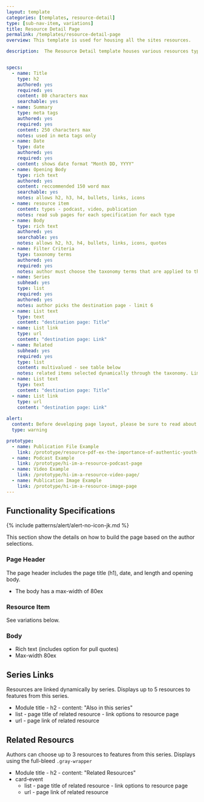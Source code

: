 ```yaml
---
layout: template
categories: [templates, resource-detail]
type: [sub-nav-item, variations]
title: Resource Detail Page
permalink: /templates/resource-detail-page
overview: This template is used for housing all the sites resources.

description:  The Resource Detail template houses various resources types that all have their own required aspects. On this overview page, you will see the common functionaly and content types. The requirements for each resource type will be linked in a sub-page.


specs:
  - name: Title
    type: h2
    authored: yes
    required: yes
    content: 80 characters max
    searchable: yes
  - name: Summary
    type: meta tags
    authored: yes
    required: yes
    content: 250 characters max
    notes: used in meta tags only
  - name: Date
    type: date
    authored: yes
    required: yes
    content: shows date format "Month DD, YYYY"
  - name: Opening Body
    type: rich text
    authored: yes
    content: reccommended 150 word max
    searchable: yes
    notes: allows h2, h3, h4, bullets, links, icons
  - name: resource item
    content: types - podcast, video, publication
    notes: read sub pages for each specification for each type
  - name: Body
    type: rich text
    authored: yes
    searchable: yes
    notes: allows h2, h3, h4, bullets, links, icons, quotes
  - name: Filter Criteria
    type: taxonomy terms
    authored: yes
    required: yes
    notes: author must choose the taxonomy terms that are applied to this page.
  - name: Series
    subhead: yes
    type: list
    required: yes
    authored: yes
    notes: author picks the destination page - limit 6
  - name: List text
    type: text
    content: "destination page: Title"
  - name: List link
    type: url
    content: "destination page: Link"
  - name: Related
    subhead: yes
    required: yes
    type: list
    content: multivalued - see table below
    notes: related items selected dynamically through the taxonomy. Limit 3
  - name: List text
    type: text
    content: "destination page: Title"
  - name: List link
    type: url
    content: "destination page: Link"
  
alert:
  content: Before developing page layout, please be sure to read about our <a class="usa-link" href="/styles/grids/">Grid System</a>
  type: warning

prototype:
  - name: Publication File Example
    link: /prototype/resource-pdf-ex-the-importance-of-authentic-youth-engagement-in-case-planning
  - name: Podcast Example
    link: /prototype/hi-im-a-resource-podcast-page
  - name: Video Example
    link: /prototype/hi-im-a-resource-video-page/
  - name: Publication Image Example
    link: /prototype/hi-im-a-resource-image-page
---
```


## Functionality Specifications 
{% include patterns/alert/alert-no-icon-jk.md %}

This section show the details on how to build the page based on the author selections.

### Page Header
The page header includes the page title (h1), date, and length and opening body.
- The body has a max-width of 80ex

### Resource Item
See variations below.

### Body
- Rich text (includes option for pull quotes)
- Max-width 80ex

## Series Links
Resources are linked dynamically by series. Displays up to 5 resources to features from this series.
- Module title - h2 - content: "Also in this series"
- list - page title of related resource - link options to resource page
- url - page link of related resource

## Related Resourcs
Authors can choose up to 3 resources to features from this series. Displays using the full-bleed `.gray-wrapper`
- Module title - h2 - content: "Related Resources"
- card-event
  - list - page title of related resource - link options to resource page
  - url - page link of related resource